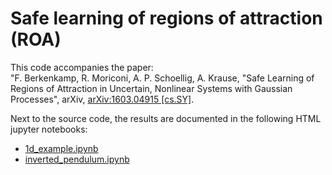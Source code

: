 # Safe learning of regions of attraction (ROA)

This code accompanies the paper: <br>
"F. Berkenkamp, R. Moriconi, A. P. Schoellig, A. Krause, "Safe Learning of Regions of Attraction in Uncertain, Nonlinear Systems with Gaussian Processes", arXiv, <a href=http://arxiv.org/abs/1603.04915>arXiv:1603.04915 [cs.SY]</a>.

Next to the source code, the results are documented in the following HTML jupyter notebooks:
* <a href=http://berkenkamp.me/jupyter/cdc-2016/1d_example.html>1d_example.ipynb</a>
* <a href=http://berkenkamp.me/jupyter/cdc-2016/inverted_pendulum.html>inverted_pendulum.ipynb</a>
